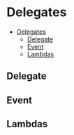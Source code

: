 # Delegates

<!-- TOC -->

- [Delegates](#delegates)
  - [Delegate](#delegate)
  - [Event](#event)
  - [Lambdas](#lambdas)

<!-- /TOC -->

<div style="page-break-after: always;"></div>

## Delegate

## Event

## Lambdas
